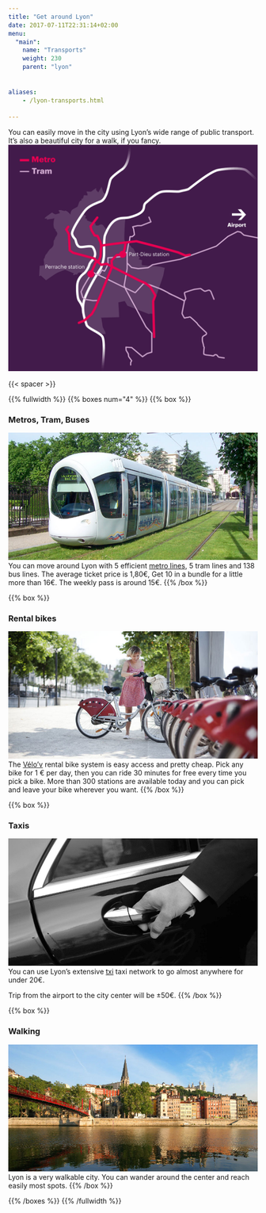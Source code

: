 ```yaml
---
title: "Get around Lyon"
date: 2017-07-11T22:31:14+02:00
menu:
  "main":
    name: "Transports"
    weight: 230
    parent: "lyon"


aliases: 
    - /lyon-transports.html
    
---
```


You can easily move in the city using Lyon’s wide range of public transport. It’s also a beautiful city for a walk, if you fancy.
![Transportation in Lyon](/img/graphics/lyon_transports.png)

{{< spacer >}}  

{{% fullwidth %}}
{{% boxes num="4" %}}
{{% box %}}
### Metros, Tram, Buses
![River confluence](/img/photos/lyon-scene7-Tram.jpg)
You can move around Lyon with 5 efficient [metro lines](http://www.tcl.fr/en/Getting-Around/Getting-around), 5 tram lines and 138 bus lines.
The average ticket price is 1,80&euro;, Get 10 in a bundle for a little more than 16&euro;. The weekly pass is around 15&euro;.
{{% /box %}}

{{% box %}}
### Rental bikes
![River confluence](/img/photos/lyon-scene1-Bikes.jpg)
The [V&eacute;lo&rsquo;v](https://velov.grandlyon.com/en.html) rental bike system is easy access and pretty cheap. Pick any bike for 1 &euro; per day, then you can ride 30 minutes for free every time you pick a bike.
More than 300 stations are available today and you can pick and leave your bike wherever you want.
{{% /box %}}

{{% box %}}
### Taxis
![River confluence](/img/photos/lyon-scene9-Taxi.jpg)
You can use Lyon&rsquo;s extensive [txi](https://www.taxilyonnais.com/taxi-lyon/EN-Estimation.html) taxi network to go almost anywhere for under 20&euro;.

Trip from the airport to the city center will be &plusmn;50&euro;.
{{% /box %}}

{{% box %}}
### Walking
![River confluence](/img/photos/lyon-scene5-Vieux-Lyon.jpg)
Lyon is a very walkable city. You can wander around the center and reach easily most spots.
{{% /box %}}

{{% /boxes %}}
{{% /fullwidth %}}
